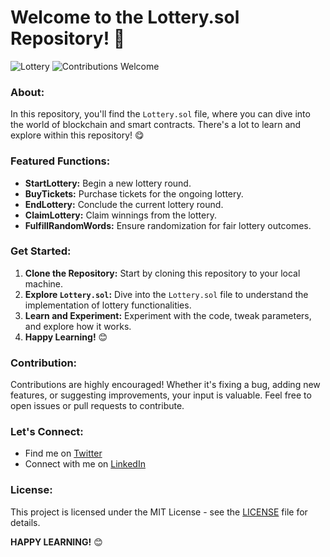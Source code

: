 # Welcome to the Lottery.sol Repository! 🎉

![Lottery](https://img.shields.io/badge/Language-Solidity-brightgreen) ![Contributions Welcome](https://img.shields.io/badge/Contributions-Welcome-orange)

### About:
In this repository, you'll find the `Lottery.sol` file, where you can dive into the world of blockchain and smart contracts. There's a lot to learn and explore within this repository! 😋

### Featured Functions:
- **StartLottery:** Begin a new lottery round.
- **BuyTickets:** Purchase tickets for the ongoing lottery.
- **EndLottery:** Conclude the current lottery round.
- **ClaimLottery:** Claim winnings from the lottery.
- **FulfillRandomWords:** Ensure randomization for fair lottery outcomes.

### Get Started:
1. **Clone the Repository:** Start by cloning this repository to your local machine.
2. **Explore `Lottery.sol`:** Dive into the `Lottery.sol` file to understand the implementation of lottery functionalities.
3. **Learn and Experiment:** Experiment with the code, tweak parameters, and explore how it works.
4. **Happy Learning!** 😊

### Contribution:
Contributions are highly encouraged! Whether it's fixing a bug, adding new features, or suggesting improvements, your input is valuable. Feel free to open issues or pull requests to contribute.

### Let's Connect:
- Find me on [Twitter](https://twitter.com/yourtwitterhandle)
- Connect with me on [LinkedIn](https://www.linkedin.com/in/yourlinkedinprofile)

### License:
This project is licensed under the MIT License - see the [LICENSE](LICENSE) file for details.

**HAPPY LEARNING!** 😊
